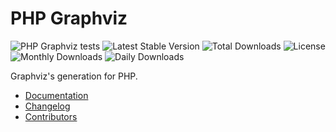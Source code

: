 PHP Graphviz
============

![PHP Graphviz tests](https://github.com/alexandresalome/graphviz/actions/workflows/github-actions-tests.yml/badge.svg)
![Latest Stable Version](https://poser.pugx.org/alom/graphviz/v/stable)
![Total Downloads](https://poser.pugx.org/alom/graphviz/downloads)
![License](https://poser.pugx.org/alom/graphviz/license)
![Monthly Downloads](https://poser.pugx.org/alom/graphviz/d/monthly)
![Daily Downloads](https://poser.pugx.org/alom/graphviz/d/daily)

Graphviz's generation for PHP.

* [Documentation](https://alexandresalome.github.io/graphviz/)
* [Changelog](CHANGELOG.md)
* [Contributors](CONTRIBUTORS.md)
